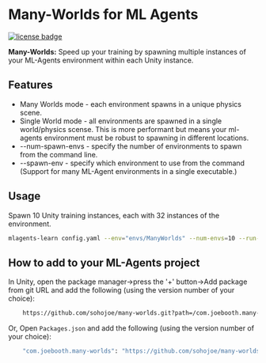 # Many-Worlds for ML Agents

[![license badge](https://img.shields.io/badge/license-Apache--2.0-green.svg)](LICENSE)

**Many-Worlds:** Speed up your training by spawning multiple instances of your ML-Agents environment within each Unity instance.

## Features

- Many Worlds mode - each environment spawns in a unique physics scene.
- Single World mode - all environments are spawned in a single world/physics scense. This is more performant but means your ml-agents environment must be robust to spawning in different locations.
- --num-spawn-envs - specify the number of environments to spawn from the command line.
- --spawn-env - specify which environment to use from the command (Support for many ML-Agent environments in a single executable.)

## Usage

Spawn 10 Unity training instances, each with 32 instances of the environment.

``` bash
mlagents-learn config.yaml --env="envs/ManyWorlds" --num-envs=10 --run-id=10x32worlds-001 --no-graphics --env-args --spawn-env=SingleWorld --num-spawn-envs=32
```

## How to add to your ML-Agents project

In Unity, open the package manager->press the '+' button->Add package from git URL and add the following (using the version number of your choice):

``` bash
    https://github.com/sohojoe/many-worlds.git?path=/com.joebooth.many-worlds#v1.0.3
```


Or, Open ```Packages.json``` and add the following (using the version number of your choice):
``` bash
    "com.joebooth.many-worlds": "https://github.com/sohojoe/many-worlds.git?path=/com.joebooth.many-worlds#v1.0.3"
```


